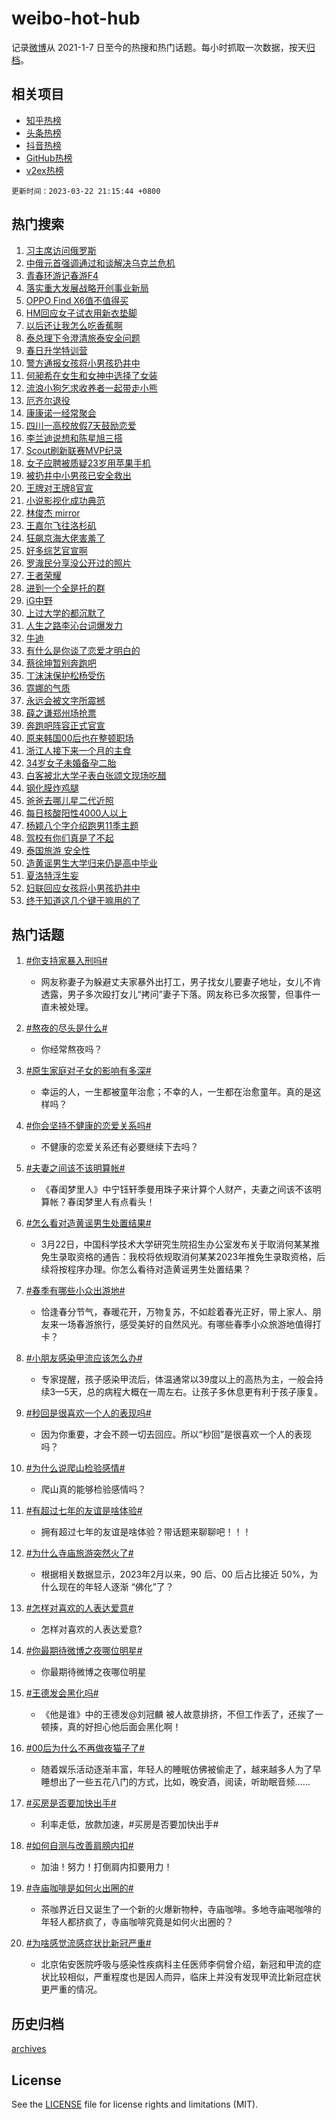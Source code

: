 # weibo-hot-hub

记录[微博](https://www.weibo.com)从 2021-1-7 日至今的热搜和热门话题。每小时抓取一次数据，按天[归档](archives)。

## 相关项目

- [知乎热榜](https://github.com/lonnyzhang423/zhihu-hot-hub)
- [头条热榜](https://github.com/lonnyzhang423/toutiao-hot-hub)
- [抖音热榜](https://github.com/lonnyzhang423/douyin-hot-hub)
- [GitHub热榜](https://github.com/lonnyzhang423/github-hot-hub)
- [v2ex热榜](https://github.com/lonnyzhang423/v2ex-hot-hub)


`更新时间：2023-03-22 21:15:44 +0800`

## 热门搜索

1. [习主席访问俄罗斯](https://m.weibo.cn/search?containerid=100103type%3D1%26t%3D10%26q%3D%23%E4%B9%A0%E4%B8%BB%E5%B8%AD%E8%AE%BF%E9%97%AE%E4%BF%84%E7%BD%97%E6%96%AF%23&stream_entry_id=51&isnewpage=1&extparam=seat%3D1%26stream_entry_id%3D51%26c_type%3D51%26dgr%3D0%26pos%3D0%26filter_type%3Drealtimehot%26cate%3D10103%26display_time%3D1679490943%26pre_seqid%3D167949094309401978704&luicode=10000011&lfid=106003type%253D25%2526t%253D3%2526disable_hot%253D1%2526filter_type%253Drealtimehot)
1. [中俄元首强调通过和谈解决乌克兰危机](https://m.weibo.cn/search?containerid=100103type%3D1%26t%3D10%26q%3D%23%E4%B8%AD%E4%BF%84%E5%85%83%E9%A6%96%E5%BC%BA%E8%B0%83%E9%80%9A%E8%BF%87%E5%92%8C%E8%B0%88%E8%A7%A3%E5%86%B3%E4%B9%8C%E5%85%8B%E5%85%B0%E5%8D%B1%E6%9C%BA%23&stream_entry_id=31&isnewpage=1&extparam=seat%3D1%26band_rank%3D1%26cate%3D5001%26realpos%3D1%26dgr%3D0%26flag%3D0%26c_type%3D31%26q%3D%2523%25E4%25B8%25AD%25E4%25BF%2584%25E5%2585%2583%25E9%25A6%2596%25E5%25BC%25BA%25E8%25B0%2583%25E9%2580%259A%25E8%25BF%2587%25E5%2592%258C%25E8%25B0%2588%25E8%25A7%25A3%25E5%2586%25B3%25E4%25B9%258C%25E5%2585%258B%25E5%2585%25B0%25E5%258D%25B1%25E6%259C%25BA%2523%26stream_entry_id%3D31%26pos%3D0%26filter_type%3Drealtimehot%26lcate%3D5001%26display_time%3D1679490943%26pre_seqid%3D167949094309401978704&luicode=10000011&lfid=106003type%253D25%2526t%253D3%2526disable_hot%253D1%2526filter_type%253Drealtimehot)
1. [青春环游记春游F4](https://m.weibo.cn/search?containerid=100103type%3D1%26t%3D10%26q%3D%23%E9%9D%92%E6%98%A5%E7%8E%AF%E6%B8%B8%E8%AE%B0%E6%98%A5%E6%B8%B8F4%23&stream_entry_id=31&isnewpage=1&extparam=seat%3D1%26band_rank%3D2%26cate%3D5001%26realpos%3D2%26dgr%3D0%26flag%3D1%26c_type%3D31%26q%3D%2523%25E9%259D%2592%25E6%2598%25A5%25E7%258E%25AF%25E6%25B8%25B8%25E8%25AE%25B0%25E6%2598%25A5%25E6%25B8%25B8F4%2523%26stream_entry_id%3D31%26pos%3D1%26filter_type%3Drealtimehot%26lcate%3D5001%26display_time%3D1679490943%26pre_seqid%3D167949094309401978704&luicode=10000011&lfid=106003type%253D25%2526t%253D3%2526disable_hot%253D1%2526filter_type%253Drealtimehot)
1. [落实重大发展战略开创事业新局](https://m.weibo.cn/search?containerid=100103type%3D1%26t%3D10%26q%3D%23%E8%90%BD%E5%AE%9E%E9%87%8D%E5%A4%A7%E5%8F%91%E5%B1%95%E6%88%98%E7%95%A5%E5%BC%80%E5%88%9B%E4%BA%8B%E4%B8%9A%E6%96%B0%E5%B1%80%23&stream_entry_id=31&isnewpage=1&extparam=seat%3D1%26band_rank%3D3%26cate%3D5001%26realpos%3D3%26dgr%3D0%26flag%3D1%26c_type%3D31%26q%3D%2523%25E8%2590%25BD%25E5%25AE%259E%25E9%2587%258D%25E5%25A4%25A7%25E5%258F%2591%25E5%25B1%2595%25E6%2588%2598%25E7%2595%25A5%25E5%25BC%2580%25E5%2588%259B%25E4%25BA%258B%25E4%25B8%259A%25E6%2596%25B0%25E5%25B1%2580%2523%26stream_entry_id%3D31%26pos%3D2%26filter_type%3Drealtimehot%26lcate%3D5001%26display_time%3D1679490943%26pre_seqid%3D167949094309401978704&luicode=10000011&lfid=106003type%253D25%2526t%253D3%2526disable_hot%253D1%2526filter_type%253Drealtimehot)
1. [OPPO Find X6值不值得买](https://m.weibo.cn/search?containerid=100103type%3D1%26t%3D10%26q%3D%23OPPO+Find+X6%E5%80%BC%E4%B8%8D%E5%80%BC%E5%BE%97%E4%B9%B0%23&stream_entry_id=31&isnewpage=1&extparam=seat%3D1%26band_rank%3D4%26topic_ad%3D1%26cate%3D5001%26dgr%3D0%26c_type%3D31%26q%3D%2523OPPO%2520Find%2520X6%25E5%2580%25BC%25E4%25B8%258D%25E5%2580%25BC%25E5%25BE%2597%25E4%25B9%25B0%2523%26stream_entry_id%3D31%26pos%3D3%26filter_type%3Drealtimehot%26lcate%3D5001%26adid%3D183450%26display_time%3D1679490943%26pre_seqid%3D167949094309401978704&luicode=10000011&lfid=106003type%253D25%2526t%253D3%2526disable_hot%253D1%2526filter_type%253Drealtimehot)
1. [HM回应女子试衣用新衣垫脚](https://m.weibo.cn/search?containerid=100103type%3D1%26t%3D10%26q%3D%23HM%E5%9B%9E%E5%BA%94%E5%A5%B3%E5%AD%90%E8%AF%95%E8%A1%A3%E7%94%A8%E6%96%B0%E8%A1%A3%E5%9E%AB%E8%84%9A%23&stream_entry_id=31&isnewpage=1&extparam=seat%3D1%26band_rank%3D4%26cate%3D5001%26realpos%3D4%26dgr%3D0%26flag%3D1%26c_type%3D31%26q%3D%2523HM%25E5%259B%259E%25E5%25BA%2594%25E5%25A5%25B3%25E5%25AD%2590%25E8%25AF%2595%25E8%25A1%25A3%25E7%2594%25A8%25E6%2596%25B0%25E8%25A1%25A3%25E5%259E%25AB%25E8%2584%259A%2523%26stream_entry_id%3D31%26pos%3D4%26filter_type%3Drealtimehot%26lcate%3D5001%26display_time%3D1679490943%26pre_seqid%3D167949094309401978704&luicode=10000011&lfid=106003type%253D25%2526t%253D3%2526disable_hot%253D1%2526filter_type%253Drealtimehot)
1. [以后还让我怎么吃香蕉啊](https://m.weibo.cn/search?containerid=100103type%3D1%26t%3D10%26q%3D%23%E4%BB%A5%E5%90%8E%E8%BF%98%E8%AE%A9%E6%88%91%E6%80%8E%E4%B9%88%E5%90%83%E9%A6%99%E8%95%89%E5%95%8A%23&stream_entry_id=31&isnewpage=1&extparam=seat%3D1%26band_rank%3D5%26cate%3D5001%26realpos%3D5%26dgr%3D0%26flag%3D1%26c_type%3D31%26q%3D%2523%25E4%25BB%25A5%25E5%2590%258E%25E8%25BF%2598%25E8%25AE%25A9%25E6%2588%2591%25E6%2580%258E%25E4%25B9%2588%25E5%2590%2583%25E9%25A6%2599%25E8%2595%2589%25E5%2595%258A%2523%26stream_entry_id%3D31%26pos%3D5%26filter_type%3Drealtimehot%26lcate%3D5001%26display_time%3D1679490943%26pre_seqid%3D167949094309401978704&luicode=10000011&lfid=106003type%253D25%2526t%253D3%2526disable_hot%253D1%2526filter_type%253Drealtimehot)
1. [泰总理下令澄清旅泰安全问题](https://m.weibo.cn/search?containerid=100103type%3D1%26t%3D10%26q%3D%23%E6%B3%B0%E6%80%BB%E7%90%86%E4%B8%8B%E4%BB%A4%E6%BE%84%E6%B8%85%E6%97%85%E6%B3%B0%E5%AE%89%E5%85%A8%E9%97%AE%E9%A2%98%23&stream_entry_id=31&isnewpage=1&extparam=seat%3D1%26band_rank%3D6%26cate%3D5001%26realpos%3D6%26dgr%3D0%26flag%3D0%26c_type%3D31%26q%3D%2523%25E6%25B3%25B0%25E6%2580%25BB%25E7%2590%2586%25E4%25B8%258B%25E4%25BB%25A4%25E6%25BE%2584%25E6%25B8%2585%25E6%2597%2585%25E6%25B3%25B0%25E5%25AE%2589%25E5%2585%25A8%25E9%2597%25AE%25E9%25A2%2598%2523%26stream_entry_id%3D31%26pos%3D6%26filter_type%3Drealtimehot%26lcate%3D5001%26display_time%3D1679490943%26pre_seqid%3D167949094309401978704&luicode=10000011&lfid=106003type%253D25%2526t%253D3%2526disable_hot%253D1%2526filter_type%253Drealtimehot)
1. [春日升学特训营](https://m.weibo.cn/search?containerid=100103type%3D1%26t%3D10%26q%3D%23%E6%98%A5%E6%97%A5%E5%8D%87%E5%AD%A6%E7%89%B9%E8%AE%AD%E8%90%A5%23&stream_entry_id=31&isnewpage=1&extparam=seat%3D1%26band_rank%3D7%26cate%3D5001%26dgr%3D0%26c_type%3D31%26q%3D%2523%25E6%2598%25A5%25E6%2597%25A5%25E5%258D%2587%25E5%25AD%25A6%25E7%2589%25B9%25E8%25AE%25AD%25E8%2590%25A5%2523%26stream_entry_id%3D31%26pos%3D7%26filter_type%3Drealtimehot%26lcate%3D5001%26adid%3D183298%26display_time%3D1679490943%26pre_seqid%3D167949094309401978704&luicode=10000011&lfid=106003type%253D25%2526t%253D3%2526disable_hot%253D1%2526filter_type%253Drealtimehot)
1. [警方通报女孩将小男孩扔井中](https://m.weibo.cn/search?containerid=100103type%3D1%26t%3D10%26q%3D%23%E8%AD%A6%E6%96%B9%E9%80%9A%E6%8A%A5%E5%A5%B3%E5%AD%A9%E5%B0%86%E5%B0%8F%E7%94%B7%E5%AD%A9%E6%89%94%E4%BA%95%E4%B8%AD%23&stream_entry_id=31&isnewpage=1&extparam=seat%3D1%26band_rank%3D7%26cate%3D5001%26realpos%3D7%26dgr%3D0%26flag%3D0%26c_type%3D31%26q%3D%2523%25E8%25AD%25A6%25E6%2596%25B9%25E9%2580%259A%25E6%258A%25A5%25E5%25A5%25B3%25E5%25AD%25A9%25E5%25B0%2586%25E5%25B0%258F%25E7%2594%25B7%25E5%25AD%25A9%25E6%2589%2594%25E4%25BA%2595%25E4%25B8%25AD%2523%26stream_entry_id%3D31%26pos%3D8%26filter_type%3Drealtimehot%26lcate%3D5001%26display_time%3D1679490943%26pre_seqid%3D167949094309401978704&luicode=10000011&lfid=106003type%253D25%2526t%253D3%2526disable_hot%253D1%2526filter_type%253Drealtimehot)
1. [何昶希在女生和女神中选择了女装](https://m.weibo.cn/search?containerid=100103type%3D1%26t%3D10%26q%3D%23%E4%BD%95%E6%98%B6%E5%B8%8C%E5%9C%A8%E5%A5%B3%E7%94%9F%E5%92%8C%E5%A5%B3%E7%A5%9E%E4%B8%AD%E9%80%89%E6%8B%A9%E4%BA%86%E5%A5%B3%E8%A3%85%23&stream_entry_id=31&isnewpage=1&extparam=seat%3D1%26band_rank%3D8%26cate%3D5001%26realpos%3D8%26dgr%3D0%26flag%3D0%26c_type%3D31%26q%3D%2523%25E4%25BD%2595%25E6%2598%25B6%25E5%25B8%258C%25E5%259C%25A8%25E5%25A5%25B3%25E7%2594%259F%25E5%2592%258C%25E5%25A5%25B3%25E7%25A5%259E%25E4%25B8%25AD%25E9%2580%2589%25E6%258B%25A9%25E4%25BA%2586%25E5%25A5%25B3%25E8%25A3%2585%2523%26stream_entry_id%3D31%26pos%3D9%26filter_type%3Drealtimehot%26lcate%3D5001%26display_time%3D1679490943%26pre_seqid%3D167949094309401978704&luicode=10000011&lfid=106003type%253D25%2526t%253D3%2526disable_hot%253D1%2526filter_type%253Drealtimehot)
1. [流浪小狗乞求收养者一起带走小熊](https://m.weibo.cn/search?containerid=100103type%3D1%26t%3D10%26q%3D%23%E6%B5%81%E6%B5%AA%E5%B0%8F%E7%8B%97%E4%B9%9E%E6%B1%82%E6%94%B6%E5%85%BB%E8%80%85%E4%B8%80%E8%B5%B7%E5%B8%A6%E8%B5%B0%E5%B0%8F%E7%86%8A%23&stream_entry_id=31&isnewpage=1&extparam=seat%3D1%26band_rank%3D9%26cate%3D5001%26realpos%3D9%26dgr%3D0%26flag%3D1%26c_type%3D31%26q%3D%2523%25E6%25B5%2581%25E6%25B5%25AA%25E5%25B0%258F%25E7%258B%2597%25E4%25B9%259E%25E6%25B1%2582%25E6%2594%25B6%25E5%2585%25BB%25E8%2580%2585%25E4%25B8%2580%25E8%25B5%25B7%25E5%25B8%25A6%25E8%25B5%25B0%25E5%25B0%258F%25E7%2586%258A%2523%26stream_entry_id%3D31%26pos%3D10%26filter_type%3Drealtimehot%26lcate%3D5001%26display_time%3D1679490943%26pre_seqid%3D167949094309401978704&luicode=10000011&lfid=106003type%253D25%2526t%253D3%2526disable_hot%253D1%2526filter_type%253Drealtimehot)
1. [厄齐尔退役](https://m.weibo.cn/search?containerid=100103type%3D1%26t%3D10%26q%3D%E5%8E%84%E9%BD%90%E5%B0%94%E9%80%80%E5%BD%B9&stream_entry_id=31&isnewpage=1&extparam=seat%3D1%26band_rank%3D10%26cate%3D5001%26realpos%3D10%26dgr%3D0%26flag%3D1%26c_type%3D31%26q%3D%25E5%258E%2584%25E9%25BD%2590%25E5%25B0%2594%25E9%2580%2580%25E5%25BD%25B9%26stream_entry_id%3D31%26pos%3D11%26filter_type%3Drealtimehot%26lcate%3D5001%26display_time%3D1679490943%26pre_seqid%3D167949094309401978704&luicode=10000011&lfid=106003type%253D25%2526t%253D3%2526disable_hot%253D1%2526filter_type%253Drealtimehot)
1. [康康诺一经常聚会](https://m.weibo.cn/search?containerid=100103type%3D1%26t%3D10%26q%3D%23%E5%BA%B7%E5%BA%B7%E8%AF%BA%E4%B8%80%E7%BB%8F%E5%B8%B8%E8%81%9A%E4%BC%9A%23&stream_entry_id=31&isnewpage=1&extparam=seat%3D1%26band_rank%3D11%26cate%3D5001%26realpos%3D11%26dgr%3D0%26flag%3D0%26c_type%3D31%26q%3D%2523%25E5%25BA%25B7%25E5%25BA%25B7%25E8%25AF%25BA%25E4%25B8%2580%25E7%25BB%258F%25E5%25B8%25B8%25E8%2581%259A%25E4%25BC%259A%2523%26stream_entry_id%3D31%26pos%3D12%26filter_type%3Drealtimehot%26lcate%3D5001%26display_time%3D1679490943%26pre_seqid%3D167949094309401978704&luicode=10000011&lfid=106003type%253D25%2526t%253D3%2526disable_hot%253D1%2526filter_type%253Drealtimehot)
1. [四川一高校放假7天鼓励恋爱](https://m.weibo.cn/search?containerid=100103type%3D1%26t%3D10%26q%3D%23%E5%9B%9B%E5%B7%9D%E4%B8%80%E9%AB%98%E6%A0%A1%E6%94%BE%E5%81%877%E5%A4%A9%E9%BC%93%E5%8A%B1%E6%81%8B%E7%88%B1%23&stream_entry_id=31&isnewpage=1&extparam=seat%3D1%26band_rank%3D12%26cate%3D5001%26realpos%3D12%26dgr%3D0%26flag%3D1%26c_type%3D31%26q%3D%2523%25E5%259B%259B%25E5%25B7%259D%25E4%25B8%2580%25E9%25AB%2598%25E6%25A0%25A1%25E6%2594%25BE%25E5%2581%25877%25E5%25A4%25A9%25E9%25BC%2593%25E5%258A%25B1%25E6%2581%258B%25E7%2588%25B1%2523%26stream_entry_id%3D31%26pos%3D13%26filter_type%3Drealtimehot%26lcate%3D5001%26display_time%3D1679490943%26pre_seqid%3D167949094309401978704&luicode=10000011&lfid=106003type%253D25%2526t%253D3%2526disable_hot%253D1%2526filter_type%253Drealtimehot)
1. [李兰迪说想和陈星旭三搭](https://m.weibo.cn/search?containerid=100103type%3D1%26t%3D10%26q%3D%23%E6%9D%8E%E5%85%B0%E8%BF%AA%E8%AF%B4%E6%83%B3%E5%92%8C%E9%99%88%E6%98%9F%E6%97%AD%E4%B8%89%E6%90%AD%23&stream_entry_id=31&isnewpage=1&extparam=seat%3D1%26band_rank%3D13%26cate%3D5001%26realpos%3D13%26dgr%3D0%26flag%3D1%26c_type%3D31%26q%3D%2523%25E6%259D%258E%25E5%2585%25B0%25E8%25BF%25AA%25E8%25AF%25B4%25E6%2583%25B3%25E5%2592%258C%25E9%2599%2588%25E6%2598%259F%25E6%2597%25AD%25E4%25B8%2589%25E6%2590%25AD%2523%26stream_entry_id%3D31%26pos%3D14%26filter_type%3Drealtimehot%26lcate%3D5001%26display_time%3D1679490943%26pre_seqid%3D167949094309401978704&luicode=10000011&lfid=106003type%253D25%2526t%253D3%2526disable_hot%253D1%2526filter_type%253Drealtimehot)
1. [Scout刷新联赛MVP纪录](https://m.weibo.cn/search?containerid=100103type%3D1%26t%3D10%26q%3D%23Scout%E5%88%B7%E6%96%B0%E8%81%94%E8%B5%9BMVP%E7%BA%AA%E5%BD%95%23&stream_entry_id=31&isnewpage=1&extparam=seat%3D1%26band_rank%3D14%26cate%3D5001%26realpos%3D14%26dgr%3D0%26flag%3D1%26c_type%3D31%26q%3D%2523Scout%25E5%2588%25B7%25E6%2596%25B0%25E8%2581%2594%25E8%25B5%259BMVP%25E7%25BA%25AA%25E5%25BD%2595%2523%26stream_entry_id%3D31%26pos%3D15%26filter_type%3Drealtimehot%26lcate%3D5001%26display_time%3D1679490943%26pre_seqid%3D167949094309401978704&luicode=10000011&lfid=106003type%253D25%2526t%253D3%2526disable_hot%253D1%2526filter_type%253Drealtimehot)
1. [女子应聘被质疑23岁用苹果手机](https://m.weibo.cn/search?containerid=100103type%3D1%26t%3D10%26q%3D%23%E5%A5%B3%E5%AD%90%E5%BA%94%E8%81%98%E8%A2%AB%E8%B4%A8%E7%96%9123%E5%B2%81%E7%94%A8%E8%8B%B9%E6%9E%9C%E6%89%8B%E6%9C%BA%23&stream_entry_id=31&isnewpage=1&extparam=seat%3D1%26band_rank%3D15%26cate%3D5001%26realpos%3D15%26dgr%3D0%26flag%3D1%26c_type%3D31%26q%3D%2523%25E5%25A5%25B3%25E5%25AD%2590%25E5%25BA%2594%25E8%2581%2598%25E8%25A2%25AB%25E8%25B4%25A8%25E7%2596%259123%25E5%25B2%2581%25E7%2594%25A8%25E8%258B%25B9%25E6%259E%259C%25E6%2589%258B%25E6%259C%25BA%2523%26stream_entry_id%3D31%26pos%3D16%26filter_type%3Drealtimehot%26lcate%3D5001%26display_time%3D1679490943%26pre_seqid%3D167949094309401978704&luicode=10000011&lfid=106003type%253D25%2526t%253D3%2526disable_hot%253D1%2526filter_type%253Drealtimehot)
1. [被扔井中小男孩已安全救出](https://m.weibo.cn/search?containerid=100103type%3D1%26t%3D10%26q%3D%23%E8%A2%AB%E6%89%94%E4%BA%95%E4%B8%AD%E5%B0%8F%E7%94%B7%E5%AD%A9%E5%B7%B2%E5%AE%89%E5%85%A8%E6%95%91%E5%87%BA%23&stream_entry_id=31&isnewpage=1&extparam=seat%3D1%26band_rank%3D16%26cate%3D5001%26realpos%3D16%26dgr%3D0%26flag%3D0%26c_type%3D31%26q%3D%2523%25E8%25A2%25AB%25E6%2589%2594%25E4%25BA%2595%25E4%25B8%25AD%25E5%25B0%258F%25E7%2594%25B7%25E5%25AD%25A9%25E5%25B7%25B2%25E5%25AE%2589%25E5%2585%25A8%25E6%2595%2591%25E5%2587%25BA%2523%26stream_entry_id%3D31%26pos%3D17%26filter_type%3Drealtimehot%26lcate%3D5001%26display_time%3D1679490943%26pre_seqid%3D167949094309401978704&luicode=10000011&lfid=106003type%253D25%2526t%253D3%2526disable_hot%253D1%2526filter_type%253Drealtimehot)
1. [王牌对王牌8官宣](https://m.weibo.cn/search?containerid=100103type%3D1%26t%3D10%26q%3D%23%E7%8E%8B%E7%89%8C%E5%AF%B9%E7%8E%8B%E7%89%8C8%E5%AE%98%E5%AE%A3%23&stream_entry_id=31&isnewpage=1&extparam=seat%3D1%26band_rank%3D17%26cate%3D5001%26realpos%3D17%26dgr%3D0%26flag%3D2%26c_type%3D31%26q%3D%2523%25E7%258E%258B%25E7%2589%258C%25E5%25AF%25B9%25E7%258E%258B%25E7%2589%258C8%25E5%25AE%2598%25E5%25AE%25A3%2523%26stream_entry_id%3D31%26pos%3D18%26filter_type%3Drealtimehot%26lcate%3D5001%26display_time%3D1679490943%26pre_seqid%3D167949094309401978704&luicode=10000011&lfid=106003type%253D25%2526t%253D3%2526disable_hot%253D1%2526filter_type%253Drealtimehot)
1. [小说影视化成功典范](https://m.weibo.cn/search?containerid=100103type%3D1%26t%3D10%26q%3D%23%E5%B0%8F%E8%AF%B4%E5%BD%B1%E8%A7%86%E5%8C%96%E6%88%90%E5%8A%9F%E5%85%B8%E8%8C%83%23&stream_entry_id=31&isnewpage=1&extparam=seat%3D1%26band_rank%3D18%26cate%3D5001%26realpos%3D18%26dgr%3D0%26flag%3D0%26c_type%3D31%26q%3D%2523%25E5%25B0%258F%25E8%25AF%25B4%25E5%25BD%25B1%25E8%25A7%2586%25E5%258C%2596%25E6%2588%2590%25E5%258A%259F%25E5%2585%25B8%25E8%258C%2583%2523%26stream_entry_id%3D31%26pos%3D19%26filter_type%3Drealtimehot%26lcate%3D5001%26display_time%3D1679490943%26pre_seqid%3D167949094309401978704&luicode=10000011&lfid=106003type%253D25%2526t%253D3%2526disable_hot%253D1%2526filter_type%253Drealtimehot)
1. [林俊杰 mirror](https://m.weibo.cn/search?containerid=100103type%3D1%26t%3D10%26q%3D%E6%9E%97%E4%BF%8A%E6%9D%B0+mirror&stream_entry_id=31&isnewpage=1&extparam=seat%3D1%26band_rank%3D19%26cate%3D5001%26realpos%3D19%26dgr%3D0%26flag%3D0%26c_type%3D31%26q%3D%25E6%259E%2597%25E4%25BF%258A%25E6%259D%25B0%2520mirror%26stream_entry_id%3D31%26pos%3D20%26filter_type%3Drealtimehot%26lcate%3D5001%26display_time%3D1679490943%26pre_seqid%3D167949094309401978704&luicode=10000011&lfid=106003type%253D25%2526t%253D3%2526disable_hot%253D1%2526filter_type%253Drealtimehot)
1. [王嘉尔飞往洛杉矶](https://m.weibo.cn/search?containerid=100103type%3D1%26t%3D10%26q%3D%23%E7%8E%8B%E5%98%89%E5%B0%94%E9%A3%9E%E5%BE%80%E6%B4%9B%E6%9D%89%E7%9F%B6%23&stream_entry_id=31&isnewpage=1&extparam=seat%3D1%26band_rank%3D20%26cate%3D5001%26realpos%3D20%26dgr%3D0%26flag%3D1%26c_type%3D31%26q%3D%2523%25E7%258E%258B%25E5%2598%2589%25E5%25B0%2594%25E9%25A3%259E%25E5%25BE%2580%25E6%25B4%259B%25E6%259D%2589%25E7%259F%25B6%2523%26stream_entry_id%3D31%26pos%3D21%26filter_type%3Drealtimehot%26lcate%3D5001%26display_time%3D1679490943%26pre_seqid%3D167949094309401978704&luicode=10000011&lfid=106003type%253D25%2526t%253D3%2526disable_hot%253D1%2526filter_type%253Drealtimehot)
1. [狂飙京海大佬害羞了](https://m.weibo.cn/search?containerid=100103type%3D1%26t%3D10%26q%3D%23%E7%8B%82%E9%A3%99%E4%BA%AC%E6%B5%B7%E5%A4%A7%E4%BD%AC%E5%AE%B3%E7%BE%9E%E4%BA%86%23&stream_entry_id=31&isnewpage=1&extparam=seat%3D1%26band_rank%3D21%26cate%3D5001%26realpos%3D21%26dgr%3D0%26flag%3D0%26c_type%3D31%26q%3D%2523%25E7%258B%2582%25E9%25A3%2599%25E4%25BA%25AC%25E6%25B5%25B7%25E5%25A4%25A7%25E4%25BD%25AC%25E5%25AE%25B3%25E7%25BE%259E%25E4%25BA%2586%2523%26stream_entry_id%3D31%26pos%3D22%26filter_type%3Drealtimehot%26lcate%3D5001%26display_time%3D1679490943%26pre_seqid%3D167949094309401978704&luicode=10000011&lfid=106003type%253D25%2526t%253D3%2526disable_hot%253D1%2526filter_type%253Drealtimehot)
1. [好多综艺官宣啊](https://m.weibo.cn/search?containerid=100103type%3D1%26t%3D10%26q%3D%23%E5%A5%BD%E5%A4%9A%E7%BB%BC%E8%89%BA%E5%AE%98%E5%AE%A3%E5%95%8A%23&stream_entry_id=31&isnewpage=1&extparam=seat%3D1%26band_rank%3D22%26cate%3D5001%26realpos%3D22%26dgr%3D0%26flag%3D0%26c_type%3D31%26q%3D%2523%25E5%25A5%25BD%25E5%25A4%259A%25E7%25BB%25BC%25E8%2589%25BA%25E5%25AE%2598%25E5%25AE%25A3%25E5%2595%258A%2523%26stream_entry_id%3D31%26pos%3D23%26filter_type%3Drealtimehot%26lcate%3D5001%26display_time%3D1679490943%26pre_seqid%3D167949094309401978704&luicode=10000011&lfid=106003type%253D25%2526t%253D3%2526disable_hot%253D1%2526filter_type%253Drealtimehot)
1. [罗渽民分享没公开过的照片](https://m.weibo.cn/search?containerid=100103type%3D1%26t%3D10%26q%3D%23%E7%BD%97%E6%B8%BD%E6%B0%91%E5%88%86%E4%BA%AB%E6%B2%A1%E5%85%AC%E5%BC%80%E8%BF%87%E7%9A%84%E7%85%A7%E7%89%87%23&stream_entry_id=31&isnewpage=1&extparam=seat%3D1%26band_rank%3D23%26cate%3D5001%26realpos%3D23%26dgr%3D0%26flag%3D0%26c_type%3D31%26q%3D%2523%25E7%25BD%2597%25E6%25B8%25BD%25E6%25B0%2591%25E5%2588%2586%25E4%25BA%25AB%25E6%25B2%25A1%25E5%2585%25AC%25E5%25BC%2580%25E8%25BF%2587%25E7%259A%2584%25E7%2585%25A7%25E7%2589%2587%2523%26stream_entry_id%3D31%26pos%3D24%26filter_type%3Drealtimehot%26lcate%3D5001%26display_time%3D1679490943%26pre_seqid%3D167949094309401978704&luicode=10000011&lfid=106003type%253D25%2526t%253D3%2526disable_hot%253D1%2526filter_type%253Drealtimehot)
1. [王者荣耀](https://m.weibo.cn/search?containerid=100103type%3D1%26t%3D10%26q%3D%23%E7%8E%8B%E8%80%85%E8%8D%A3%E8%80%80%23&stream_entry_id=31&isnewpage=1&extparam=seat%3D1%26band_rank%3D24%26cate%3D5001%26realpos%3D24%26dgr%3D0%26flag%3D1%26c_type%3D31%26q%3D%2523%25E7%258E%258B%25E8%2580%2585%25E8%258D%25A3%25E8%2580%2580%2523%26stream_entry_id%3D31%26pos%3D25%26filter_type%3Drealtimehot%26lcate%3D5001%26display_time%3D1679490943%26pre_seqid%3D167949094309401978704&luicode=10000011&lfid=106003type%253D25%2526t%253D3%2526disable_hot%253D1%2526filter_type%253Drealtimehot)
1. [进到一个全是托的群](https://m.weibo.cn/search?containerid=100103type%3D1%26t%3D10%26q%3D%23%E8%BF%9B%E5%88%B0%E4%B8%80%E4%B8%AA%E5%85%A8%E6%98%AF%E6%89%98%E7%9A%84%E7%BE%A4%23&stream_entry_id=31&isnewpage=1&extparam=seat%3D1%26band_rank%3D25%26cate%3D5001%26realpos%3D25%26dgr%3D0%26flag%3D0%26c_type%3D31%26q%3D%2523%25E8%25BF%259B%25E5%2588%25B0%25E4%25B8%2580%25E4%25B8%25AA%25E5%2585%25A8%25E6%2598%25AF%25E6%2589%2598%25E7%259A%2584%25E7%25BE%25A4%2523%26stream_entry_id%3D31%26pos%3D26%26filter_type%3Drealtimehot%26lcate%3D5001%26display_time%3D1679490943%26pre_seqid%3D167949094309401978704&luicode=10000011&lfid=106003type%253D25%2526t%253D3%2526disable_hot%253D1%2526filter_type%253Drealtimehot)
1. [iG中野](https://m.weibo.cn/search?containerid=100103type%3D1%26t%3D10%26q%3DiG%E4%B8%AD%E9%87%8E&stream_entry_id=31&isnewpage=1&extparam=seat%3D1%26band_rank%3D26%26cate%3D5001%26realpos%3D26%26dgr%3D0%26flag%3D1%26c_type%3D31%26q%3DiG%25E4%25B8%25AD%25E9%2587%258E%26stream_entry_id%3D31%26pos%3D27%26filter_type%3Drealtimehot%26lcate%3D5001%26display_time%3D1679490943%26pre_seqid%3D167949094309401978704&luicode=10000011&lfid=106003type%253D25%2526t%253D3%2526disable_hot%253D1%2526filter_type%253Drealtimehot)
1. [上过大学的都沉默了](https://m.weibo.cn/search?containerid=100103type%3D1%26t%3D10%26q%3D%23%E4%B8%8A%E8%BF%87%E5%A4%A7%E5%AD%A6%E7%9A%84%E9%83%BD%E6%B2%89%E9%BB%98%E4%BA%86%23&stream_entry_id=31&isnewpage=1&extparam=seat%3D1%26band_rank%3D27%26cate%3D5001%26realpos%3D27%26dgr%3D0%26flag%3D0%26c_type%3D31%26q%3D%2523%25E4%25B8%258A%25E8%25BF%2587%25E5%25A4%25A7%25E5%25AD%25A6%25E7%259A%2584%25E9%2583%25BD%25E6%25B2%2589%25E9%25BB%2598%25E4%25BA%2586%2523%26stream_entry_id%3D31%26pos%3D28%26filter_type%3Drealtimehot%26lcate%3D5001%26display_time%3D1679490943%26pre_seqid%3D167949094309401978704&luicode=10000011&lfid=106003type%253D25%2526t%253D3%2526disable_hot%253D1%2526filter_type%253Drealtimehot)
1. [人生之路李沁台词爆发力](https://m.weibo.cn/search?containerid=100103type%3D1%26t%3D10%26q%3D%23%E4%BA%BA%E7%94%9F%E4%B9%8B%E8%B7%AF%E6%9D%8E%E6%B2%81%E5%8F%B0%E8%AF%8D%E7%88%86%E5%8F%91%E5%8A%9B%23&stream_entry_id=31&isnewpage=1&extparam=seat%3D1%26band_rank%3D28%26cate%3D5001%26realpos%3D28%26dgr%3D0%26flag%3D1%26c_type%3D31%26q%3D%2523%25E4%25BA%25BA%25E7%2594%259F%25E4%25B9%258B%25E8%25B7%25AF%25E6%259D%258E%25E6%25B2%2581%25E5%258F%25B0%25E8%25AF%258D%25E7%2588%2586%25E5%258F%2591%25E5%258A%259B%2523%26stream_entry_id%3D31%26pos%3D29%26filter_type%3Drealtimehot%26lcate%3D5001%26display_time%3D1679490943%26pre_seqid%3D167949094309401978704&luicode=10000011&lfid=106003type%253D25%2526t%253D3%2526disable_hot%253D1%2526filter_type%253Drealtimehot)
1. [牛迪](https://m.weibo.cn/search?containerid=100103type%3D1%26t%3D10%26q%3D%E7%89%9B%E8%BF%AA&stream_entry_id=31&isnewpage=1&extparam=seat%3D1%26band_rank%3D29%26cate%3D5001%26realpos%3D29%26dgr%3D0%26flag%3D0%26c_type%3D31%26q%3D%25E7%2589%259B%25E8%25BF%25AA%26stream_entry_id%3D31%26pos%3D30%26filter_type%3Drealtimehot%26lcate%3D5001%26display_time%3D1679490943%26pre_seqid%3D167949094309401978704&luicode=10000011&lfid=106003type%253D25%2526t%253D3%2526disable_hot%253D1%2526filter_type%253Drealtimehot)
1. [有什么是你谈了恋爱才明白的](https://m.weibo.cn/search?containerid=100103type%3D1%26t%3D10%26q%3D%23%E6%9C%89%E4%BB%80%E4%B9%88%E6%98%AF%E4%BD%A0%E8%B0%88%E4%BA%86%E6%81%8B%E7%88%B1%E6%89%8D%E6%98%8E%E7%99%BD%E7%9A%84%23&stream_entry_id=31&isnewpage=1&extparam=seat%3D1%26band_rank%3D30%26cate%3D5001%26realpos%3D30%26dgr%3D0%26flag%3D0%26c_type%3D31%26q%3D%2523%25E6%259C%2589%25E4%25BB%2580%25E4%25B9%2588%25E6%2598%25AF%25E4%25BD%25A0%25E8%25B0%2588%25E4%25BA%2586%25E6%2581%258B%25E7%2588%25B1%25E6%2589%258D%25E6%2598%258E%25E7%2599%25BD%25E7%259A%2584%2523%26stream_entry_id%3D31%26pos%3D31%26filter_type%3Drealtimehot%26lcate%3D5001%26display_time%3D1679490943%26pre_seqid%3D167949094309401978704&luicode=10000011&lfid=106003type%253D25%2526t%253D3%2526disable_hot%253D1%2526filter_type%253Drealtimehot)
1. [蔡徐坤暂别奔跑吧](https://m.weibo.cn/search?containerid=100103type%3D1%26t%3D10%26q%3D%E8%94%A1%E5%BE%90%E5%9D%A4%E6%9A%82%E5%88%AB%E5%A5%94%E8%B7%91%E5%90%A7&stream_entry_id=31&isnewpage=1&extparam=seat%3D1%26band_rank%3D31%26cate%3D5001%26realpos%3D31%26dgr%3D0%26flag%3D0%26c_type%3D31%26q%3D%25E8%2594%25A1%25E5%25BE%2590%25E5%259D%25A4%25E6%259A%2582%25E5%2588%25AB%25E5%25A5%2594%25E8%25B7%2591%25E5%2590%25A7%26stream_entry_id%3D31%26pos%3D32%26filter_type%3Drealtimehot%26lcate%3D5001%26display_time%3D1679490943%26pre_seqid%3D167949094309401978704&luicode=10000011&lfid=106003type%253D25%2526t%253D3%2526disable_hot%253D1%2526filter_type%253Drealtimehot)
1. [丁沫沫保护松杨受伤](https://m.weibo.cn/search?containerid=100103type%3D1%26t%3D10%26q%3D%23%E4%B8%81%E6%B2%AB%E6%B2%AB%E4%BF%9D%E6%8A%A4%E6%9D%BE%E6%9D%A8%E5%8F%97%E4%BC%A4%23&stream_entry_id=31&isnewpage=1&extparam=seat%3D1%26band_rank%3D32%26cate%3D5001%26realpos%3D32%26dgr%3D0%26flag%3D1%26c_type%3D31%26q%3D%2523%25E4%25B8%2581%25E6%25B2%25AB%25E6%25B2%25AB%25E4%25BF%259D%25E6%258A%25A4%25E6%259D%25BE%25E6%259D%25A8%25E5%258F%2597%25E4%25BC%25A4%2523%26stream_entry_id%3D31%26pos%3D33%26filter_type%3Drealtimehot%26lcate%3D5001%26display_time%3D1679490943%26pre_seqid%3D167949094309401978704&luicode=10000011&lfid=106003type%253D25%2526t%253D3%2526disable_hot%253D1%2526filter_type%253Drealtimehot)
1. [霓娜的气质](https://m.weibo.cn/search?containerid=100103type%3D1%26t%3D10%26q%3D%E9%9C%93%E5%A8%9C%E7%9A%84%E6%B0%94%E8%B4%A8&stream_entry_id=31&isnewpage=1&extparam=seat%3D1%26band_rank%3D33%26cate%3D5001%26realpos%3D33%26dgr%3D0%26flag%3D0%26c_type%3D31%26q%3D%25E9%259C%2593%25E5%25A8%259C%25E7%259A%2584%25E6%25B0%2594%25E8%25B4%25A8%26stream_entry_id%3D31%26pos%3D34%26filter_type%3Drealtimehot%26lcate%3D5001%26display_time%3D1679490943%26pre_seqid%3D167949094309401978704&luicode=10000011&lfid=106003type%253D25%2526t%253D3%2526disable_hot%253D1%2526filter_type%253Drealtimehot)
1. [永远会被文字所震撼](https://m.weibo.cn/search?containerid=100103type%3D1%26t%3D10%26q%3D%23%E6%B0%B8%E8%BF%9C%E4%BC%9A%E8%A2%AB%E6%96%87%E5%AD%97%E6%89%80%E9%9C%87%E6%92%BC%23&stream_entry_id=31&isnewpage=1&extparam=seat%3D1%26band_rank%3D34%26cate%3D5001%26realpos%3D34%26dgr%3D0%26flag%3D1%26c_type%3D31%26q%3D%2523%25E6%25B0%25B8%25E8%25BF%259C%25E4%25BC%259A%25E8%25A2%25AB%25E6%2596%2587%25E5%25AD%2597%25E6%2589%2580%25E9%259C%2587%25E6%2592%25BC%2523%26stream_entry_id%3D31%26pos%3D35%26filter_type%3Drealtimehot%26lcate%3D5001%26display_time%3D1679490943%26pre_seqid%3D167949094309401978704&luicode=10000011&lfid=106003type%253D25%2526t%253D3%2526disable_hot%253D1%2526filter_type%253Drealtimehot)
1. [薛之谦郑州场抢票](https://m.weibo.cn/search?containerid=100103type%3D1%26t%3D10%26q%3D%E8%96%9B%E4%B9%8B%E8%B0%A6%E9%83%91%E5%B7%9E%E5%9C%BA%E6%8A%A2%E7%A5%A8&stream_entry_id=31&isnewpage=1&extparam=seat%3D1%26band_rank%3D35%26cate%3D5001%26realpos%3D35%26dgr%3D0%26flag%3D0%26c_type%3D31%26q%3D%25E8%2596%259B%25E4%25B9%258B%25E8%25B0%25A6%25E9%2583%2591%25E5%25B7%259E%25E5%259C%25BA%25E6%258A%25A2%25E7%25A5%25A8%26stream_entry_id%3D31%26pos%3D36%26filter_type%3Drealtimehot%26lcate%3D5001%26display_time%3D1679490943%26pre_seqid%3D167949094309401978704&luicode=10000011&lfid=106003type%253D25%2526t%253D3%2526disable_hot%253D1%2526filter_type%253Drealtimehot)
1. [奔跑吧阵容正式官宣](https://m.weibo.cn/search?containerid=100103type%3D1%26t%3D10%26q%3D%23%E5%A5%94%E8%B7%91%E5%90%A7%E9%98%B5%E5%AE%B9%E6%AD%A3%E5%BC%8F%E5%AE%98%E5%AE%A3%23&stream_entry_id=31&isnewpage=1&extparam=seat%3D1%26band_rank%3D36%26cate%3D5001%26realpos%3D36%26dgr%3D0%26flag%3D0%26c_type%3D31%26q%3D%2523%25E5%25A5%2594%25E8%25B7%2591%25E5%2590%25A7%25E9%2598%25B5%25E5%25AE%25B9%25E6%25AD%25A3%25E5%25BC%258F%25E5%25AE%2598%25E5%25AE%25A3%2523%26stream_entry_id%3D31%26pos%3D37%26filter_type%3Drealtimehot%26lcate%3D5001%26display_time%3D1679490943%26pre_seqid%3D167949094309401978704&luicode=10000011&lfid=106003type%253D25%2526t%253D3%2526disable_hot%253D1%2526filter_type%253Drealtimehot)
1. [原来韩国00后也在整顿职场](https://m.weibo.cn/search?containerid=100103type%3D1%26t%3D10%26q%3D%23%E5%8E%9F%E6%9D%A5%E9%9F%A9%E5%9B%BD00%E5%90%8E%E4%B9%9F%E5%9C%A8%E6%95%B4%E9%A1%BF%E8%81%8C%E5%9C%BA%23&stream_entry_id=31&isnewpage=1&extparam=seat%3D1%26band_rank%3D37%26cate%3D5001%26realpos%3D37%26dgr%3D0%26flag%3D1%26c_type%3D31%26q%3D%2523%25E5%258E%259F%25E6%259D%25A5%25E9%259F%25A9%25E5%259B%25BD00%25E5%2590%258E%25E4%25B9%259F%25E5%259C%25A8%25E6%2595%25B4%25E9%25A1%25BF%25E8%2581%258C%25E5%259C%25BA%2523%26stream_entry_id%3D31%26pos%3D38%26filter_type%3Drealtimehot%26lcate%3D5001%26display_time%3D1679490943%26pre_seqid%3D167949094309401978704&luicode=10000011&lfid=106003type%253D25%2526t%253D3%2526disable_hot%253D1%2526filter_type%253Drealtimehot)
1. [浙江人接下来一个月的主食](https://m.weibo.cn/search?containerid=100103type%3D1%26t%3D10%26q%3D%23%E6%B5%99%E6%B1%9F%E4%BA%BA%E6%8E%A5%E4%B8%8B%E6%9D%A5%E4%B8%80%E4%B8%AA%E6%9C%88%E7%9A%84%E4%B8%BB%E9%A3%9F%23&stream_entry_id=31&isnewpage=1&extparam=seat%3D1%26band_rank%3D38%26cate%3D5001%26realpos%3D38%26dgr%3D0%26flag%3D0%26c_type%3D31%26q%3D%2523%25E6%25B5%2599%25E6%25B1%259F%25E4%25BA%25BA%25E6%258E%25A5%25E4%25B8%258B%25E6%259D%25A5%25E4%25B8%2580%25E4%25B8%25AA%25E6%259C%2588%25E7%259A%2584%25E4%25B8%25BB%25E9%25A3%259F%2523%26stream_entry_id%3D31%26pos%3D39%26filter_type%3Drealtimehot%26lcate%3D5001%26display_time%3D1679490943%26pre_seqid%3D167949094309401978704&luicode=10000011&lfid=106003type%253D25%2526t%253D3%2526disable_hot%253D1%2526filter_type%253Drealtimehot)
1. [34岁女子未婚备孕二胎](https://m.weibo.cn/search?containerid=100103type%3D1%26t%3D10%26q%3D%2334%E5%B2%81%E5%A5%B3%E5%AD%90%E6%9C%AA%E5%A9%9A%E5%A4%87%E5%AD%95%E4%BA%8C%E8%83%8E%23&stream_entry_id=31&isnewpage=1&extparam=seat%3D1%26band_rank%3D39%26cate%3D5001%26realpos%3D39%26dgr%3D0%26flag%3D0%26c_type%3D31%26q%3D%252334%25E5%25B2%2581%25E5%25A5%25B3%25E5%25AD%2590%25E6%259C%25AA%25E5%25A9%259A%25E5%25A4%2587%25E5%25AD%2595%25E4%25BA%258C%25E8%2583%258E%2523%26stream_entry_id%3D31%26pos%3D40%26filter_type%3Drealtimehot%26lcate%3D5001%26display_time%3D1679490943%26pre_seqid%3D167949094309401978704&luicode=10000011&lfid=106003type%253D25%2526t%253D3%2526disable_hot%253D1%2526filter_type%253Drealtimehot)
1. [白客被北大学子表白张颂文现场吃醋](https://m.weibo.cn/search?containerid=100103type%3D1%26t%3D10%26q%3D%23%E7%99%BD%E5%AE%A2%E8%A2%AB%E5%8C%97%E5%A4%A7%E5%AD%A6%E5%AD%90%E8%A1%A8%E7%99%BD%E5%BC%A0%E9%A2%82%E6%96%87%E7%8E%B0%E5%9C%BA%E5%90%83%E9%86%8B%23&stream_entry_id=31&isnewpage=1&extparam=seat%3D1%26band_rank%3D40%26cate%3D5001%26realpos%3D40%26dgr%3D0%26flag%3D1%26c_type%3D31%26q%3D%2523%25E7%2599%25BD%25E5%25AE%25A2%25E8%25A2%25AB%25E5%258C%2597%25E5%25A4%25A7%25E5%25AD%25A6%25E5%25AD%2590%25E8%25A1%25A8%25E7%2599%25BD%25E5%25BC%25A0%25E9%25A2%2582%25E6%2596%2587%25E7%258E%25B0%25E5%259C%25BA%25E5%2590%2583%25E9%2586%258B%2523%26stream_entry_id%3D31%26pos%3D41%26filter_type%3Drealtimehot%26lcate%3D5001%26display_time%3D1679490943%26pre_seqid%3D167949094309401978704&luicode=10000011&lfid=106003type%253D25%2526t%253D3%2526disable_hot%253D1%2526filter_type%253Drealtimehot)
1. [钢化膜炸鸡腿](https://m.weibo.cn/search?containerid=100103type%3D1%26t%3D10%26q%3D%E9%92%A2%E5%8C%96%E8%86%9C%E7%82%B8%E9%B8%A1%E8%85%BF&stream_entry_id=31&isnewpage=1&extparam=seat%3D1%26band_rank%3D41%26cate%3D5001%26realpos%3D41%26dgr%3D0%26flag%3D0%26c_type%3D31%26q%3D%25E9%2592%25A2%25E5%258C%2596%25E8%2586%259C%25E7%2582%25B8%25E9%25B8%25A1%25E8%2585%25BF%26stream_entry_id%3D31%26pos%3D42%26filter_type%3Drealtimehot%26lcate%3D5001%26display_time%3D1679490943%26pre_seqid%3D167949094309401978704&luicode=10000011&lfid=106003type%253D25%2526t%253D3%2526disable_hot%253D1%2526filter_type%253Drealtimehot)
1. [爸爸去哪儿星二代近照](https://m.weibo.cn/search?containerid=100103type%3D1%26t%3D10%26q%3D%23%E7%88%B8%E7%88%B8%E5%8E%BB%E5%93%AA%E5%84%BF%E6%98%9F%E4%BA%8C%E4%BB%A3%E8%BF%91%E7%85%A7%23&stream_entry_id=31&isnewpage=1&extparam=seat%3D1%26band_rank%3D42%26cate%3D5001%26realpos%3D42%26dgr%3D0%26flag%3D0%26c_type%3D31%26q%3D%2523%25E7%2588%25B8%25E7%2588%25B8%25E5%258E%25BB%25E5%2593%25AA%25E5%2584%25BF%25E6%2598%259F%25E4%25BA%258C%25E4%25BB%25A3%25E8%25BF%2591%25E7%2585%25A7%2523%26stream_entry_id%3D31%26pos%3D43%26filter_type%3Drealtimehot%26lcate%3D5001%26display_time%3D1679490943%26pre_seqid%3D167949094309401978704&luicode=10000011&lfid=106003type%253D25%2526t%253D3%2526disable_hot%253D1%2526filter_type%253Drealtimehot)
1. [每日核酸阳性4000人以上](https://m.weibo.cn/search?containerid=100103type%3D1%26t%3D10%26q%3D%23%E6%AF%8F%E6%97%A5%E6%A0%B8%E9%85%B8%E9%98%B3%E6%80%A74000%E4%BA%BA%E4%BB%A5%E4%B8%8A%23&stream_entry_id=31&isnewpage=1&extparam=seat%3D1%26band_rank%3D43%26cate%3D5001%26realpos%3D43%26dgr%3D0%26flag%3D0%26c_type%3D31%26q%3D%2523%25E6%25AF%258F%25E6%2597%25A5%25E6%25A0%25B8%25E9%2585%25B8%25E9%2598%25B3%25E6%2580%25A74000%25E4%25BA%25BA%25E4%25BB%25A5%25E4%25B8%258A%2523%26stream_entry_id%3D31%26pos%3D44%26filter_type%3Drealtimehot%26lcate%3D5001%26display_time%3D1679490943%26pre_seqid%3D167949094309401978704&luicode=10000011&lfid=106003type%253D25%2526t%253D3%2526disable_hot%253D1%2526filter_type%253Drealtimehot)
1. [杨颖八个字介绍跑男11季主题](https://m.weibo.cn/search?containerid=100103type%3D1%26t%3D10%26q%3D%23%E6%9D%A8%E9%A2%96%E5%85%AB%E4%B8%AA%E5%AD%97%E4%BB%8B%E7%BB%8D%E8%B7%91%E7%94%B711%E5%AD%A3%E4%B8%BB%E9%A2%98%23&stream_entry_id=31&isnewpage=1&extparam=seat%3D1%26band_rank%3D44%26cate%3D5001%26realpos%3D44%26dgr%3D0%26flag%3D0%26c_type%3D31%26q%3D%2523%25E6%259D%25A8%25E9%25A2%2596%25E5%2585%25AB%25E4%25B8%25AA%25E5%25AD%2597%25E4%25BB%258B%25E7%25BB%258D%25E8%25B7%2591%25E7%2594%25B711%25E5%25AD%25A3%25E4%25B8%25BB%25E9%25A2%2598%2523%26stream_entry_id%3D31%26pos%3D45%26filter_type%3Drealtimehot%26lcate%3D5001%26display_time%3D1679490943%26pre_seqid%3D167949094309401978704&luicode=10000011&lfid=106003type%253D25%2526t%253D3%2526disable_hot%253D1%2526filter_type%253Drealtimehot)
1. [驾校有你们真是了不起](https://m.weibo.cn/search?containerid=100103type%3D1%26t%3D10%26q%3D%23%E9%A9%BE%E6%A0%A1%E6%9C%89%E4%BD%A0%E4%BB%AC%E7%9C%9F%E6%98%AF%E4%BA%86%E4%B8%8D%E8%B5%B7%23&stream_entry_id=31&isnewpage=1&extparam=seat%3D1%26band_rank%3D45%26cate%3D5001%26realpos%3D45%26dgr%3D0%26flag%3D1%26c_type%3D31%26q%3D%2523%25E9%25A9%25BE%25E6%25A0%25A1%25E6%259C%2589%25E4%25BD%25A0%25E4%25BB%25AC%25E7%259C%259F%25E6%2598%25AF%25E4%25BA%2586%25E4%25B8%258D%25E8%25B5%25B7%2523%26stream_entry_id%3D31%26pos%3D46%26filter_type%3Drealtimehot%26lcate%3D5001%26display_time%3D1679490943%26pre_seqid%3D167949094309401978704&luicode=10000011&lfid=106003type%253D25%2526t%253D3%2526disable_hot%253D1%2526filter_type%253Drealtimehot)
1. [泰国旅游 安全性](https://m.weibo.cn/search?containerid=100103type%3D1%26t%3D10%26q%3D%E6%B3%B0%E5%9B%BD%E6%97%85%E6%B8%B8+%E5%AE%89%E5%85%A8%E6%80%A7&stream_entry_id=31&isnewpage=1&extparam=seat%3D1%26band_rank%3D46%26cate%3D5001%26realpos%3D46%26dgr%3D0%26flag%3D0%26c_type%3D31%26q%3D%25E6%25B3%25B0%25E5%259B%25BD%25E6%2597%2585%25E6%25B8%25B8%2520%25E5%25AE%2589%25E5%2585%25A8%25E6%2580%25A7%26stream_entry_id%3D31%26pos%3D47%26filter_type%3Drealtimehot%26lcate%3D5001%26display_time%3D1679490943%26pre_seqid%3D167949094309401978704&luicode=10000011&lfid=106003type%253D25%2526t%253D3%2526disable_hot%253D1%2526filter_type%253Drealtimehot)
1. [造黄谣男生大学归来仍是高中毕业](https://m.weibo.cn/search?containerid=100103type%3D1%26t%3D10%26q%3D%23%E9%80%A0%E9%BB%84%E8%B0%A3%E7%94%B7%E7%94%9F%E5%A4%A7%E5%AD%A6%E5%BD%92%E6%9D%A5%E4%BB%8D%E6%98%AF%E9%AB%98%E4%B8%AD%E6%AF%95%E4%B8%9A%23&stream_entry_id=31&isnewpage=1&extparam=seat%3D1%26band_rank%3D47%26cate%3D5001%26realpos%3D47%26dgr%3D0%26flag%3D0%26c_type%3D31%26q%3D%2523%25E9%2580%25A0%25E9%25BB%2584%25E8%25B0%25A3%25E7%2594%25B7%25E7%2594%259F%25E5%25A4%25A7%25E5%25AD%25A6%25E5%25BD%2592%25E6%259D%25A5%25E4%25BB%258D%25E6%2598%25AF%25E9%25AB%2598%25E4%25B8%25AD%25E6%25AF%2595%25E4%25B8%259A%2523%26stream_entry_id%3D31%26pos%3D48%26filter_type%3Drealtimehot%26lcate%3D5001%26display_time%3D1679490943%26pre_seqid%3D167949094309401978704&luicode=10000011&lfid=106003type%253D25%2526t%253D3%2526disable_hot%253D1%2526filter_type%253Drealtimehot)
1. [夏洛特浮生妄](https://m.weibo.cn/search?containerid=100103type%3D1%26t%3D10%26q%3D%23%E5%A4%8F%E6%B4%9B%E7%89%B9%E6%B5%AE%E7%94%9F%E5%A6%84%23&stream_entry_id=31&isnewpage=1&extparam=seat%3D1%26band_rank%3D48%26cate%3D5001%26realpos%3D48%26dgr%3D0%26flag%3D1%26c_type%3D31%26q%3D%2523%25E5%25A4%258F%25E6%25B4%259B%25E7%2589%25B9%25E6%25B5%25AE%25E7%2594%259F%25E5%25A6%2584%2523%26stream_entry_id%3D31%26pos%3D49%26filter_type%3Drealtimehot%26lcate%3D5001%26display_time%3D1679490943%26pre_seqid%3D167949094309401978704&luicode=10000011&lfid=106003type%253D25%2526t%253D3%2526disable_hot%253D1%2526filter_type%253Drealtimehot)
1. [妇联回应女孩将小男孩扔井中](https://m.weibo.cn/search?containerid=100103type%3D1%26t%3D10%26q%3D%23%E5%A6%87%E8%81%94%E5%9B%9E%E5%BA%94%E5%A5%B3%E5%AD%A9%E5%B0%86%E5%B0%8F%E7%94%B7%E5%AD%A9%E6%89%94%E4%BA%95%E4%B8%AD%23&stream_entry_id=31&isnewpage=1&extparam=seat%3D1%26band_rank%3D49%26cate%3D5001%26realpos%3D49%26dgr%3D0%26flag%3D0%26c_type%3D31%26q%3D%2523%25E5%25A6%2587%25E8%2581%2594%25E5%259B%259E%25E5%25BA%2594%25E5%25A5%25B3%25E5%25AD%25A9%25E5%25B0%2586%25E5%25B0%258F%25E7%2594%25B7%25E5%25AD%25A9%25E6%2589%2594%25E4%25BA%2595%25E4%25B8%25AD%2523%26stream_entry_id%3D31%26pos%3D50%26filter_type%3Drealtimehot%26lcate%3D5001%26display_time%3D1679490943%26pre_seqid%3D167949094309401978704&luicode=10000011&lfid=106003type%253D25%2526t%253D3%2526disable_hot%253D1%2526filter_type%253Drealtimehot)
1. [终于知道这几个键干嘛用的了](https://m.weibo.cn/search?containerid=100103type%3D1%26t%3D10%26q%3D%23%E7%BB%88%E4%BA%8E%E7%9F%A5%E9%81%93%E8%BF%99%E5%87%A0%E4%B8%AA%E9%94%AE%E5%B9%B2%E5%98%9B%E7%94%A8%E7%9A%84%E4%BA%86%23&stream_entry_id=31&isnewpage=1&extparam=seat%3D1%26band_rank%3D50%26cate%3D5001%26realpos%3D50%26dgr%3D0%26flag%3D1%26c_type%3D31%26q%3D%2523%25E7%25BB%2588%25E4%25BA%258E%25E7%259F%25A5%25E9%2581%2593%25E8%25BF%2599%25E5%2587%25A0%25E4%25B8%25AA%25E9%2594%25AE%25E5%25B9%25B2%25E5%2598%259B%25E7%2594%25A8%25E7%259A%2584%25E4%25BA%2586%2523%26stream_entry_id%3D31%26pos%3D51%26filter_type%3Drealtimehot%26lcate%3D5001%26display_time%3D1679490943%26pre_seqid%3D167949094309401978704&luicode=10000011&lfid=106003type%253D25%2526t%253D3%2526disable_hot%253D1%2526filter_type%253Drealtimehot)

## 热门话题

1. [#你支持家暴入刑吗#](https://m.weibo.cn/search?containerid=231522type%3D1%26t%3D10%26q%3D%23%E4%BD%A0%E6%94%AF%E6%8C%81%E5%AE%B6%E6%9A%B4%E5%85%A5%E5%88%91%E5%90%97%23&stream_entry_id=128&isnewpage=1&extparam=seat%3D1%26lcate%3D5004%26dgr%3D0%26pos%3D1-0-0%26cate%3D5004%26unitid%3D1679375493926%26c_type%3D128%26display_time%3D1679490944%26pre_seqid%3D1679490944636031368313&luicode=10000011&lfid=231648_-_4)
    - 网友称妻子为躲避丈夫家暴外出打工，男子找女儿要妻子地址，女儿不肯透露，男子多次殴打女儿“拷问”妻子下落。网友称已多次报警，但事件一直未被处理。

1. [#熬夜的尽头是什么#](https://m.weibo.cn/search?containerid=231522type%3D1%26t%3D10%26q%3D%23%E7%86%AC%E5%A4%9C%E7%9A%84%E5%B0%BD%E5%A4%B4%E6%98%AF%E4%BB%80%E4%B9%88%23&stream_entry_id=128&isnewpage=1&extparam=seat%3D1%26lcate%3D5004%26dgr%3D0%26pos%3D1-0-1%26cate%3D5004%26unitid%3D1679365001576%26c_type%3D128%26display_time%3D1679490944%26pre_seqid%3D1679490944636031368313&luicode=10000011&lfid=231648_-_4)
    - 你经常熬夜吗？

1. [#原生家庭对子女的影响有多深#](https://m.weibo.cn/search?containerid=231522type%3D1%26t%3D10%26q%3D%23%E5%8E%9F%E7%94%9F%E5%AE%B6%E5%BA%AD%E5%AF%B9%E5%AD%90%E5%A5%B3%E7%9A%84%E5%BD%B1%E5%93%8D%E6%9C%89%E5%A4%9A%E6%B7%B1%23&stream_entry_id=128&isnewpage=1&extparam=seat%3D1%26lcate%3D5004%26dgr%3D0%26pos%3D1-0-2%26cate%3D5004%26unitid%3D1679395951002%26c_type%3D128%26display_time%3D1679490944%26pre_seqid%3D1679490944636031368313&luicode=10000011&lfid=231648_-_4)
    - 幸运的人，一生都被童年治愈；不幸的人，一生都在治愈童年。真的是这样吗？

1. [#你会坚持不健康的恋爱关系吗#](https://m.weibo.cn/search?containerid=231522type%3D1%26t%3D10%26q%3D%23%E4%BD%A0%E4%BC%9A%E5%9D%9A%E6%8C%81%E4%B8%8D%E5%81%A5%E5%BA%B7%E7%9A%84%E6%81%8B%E7%88%B1%E5%85%B3%E7%B3%BB%E5%90%97%23&stream_entry_id=128&isnewpage=1&extparam=seat%3D1%26lcate%3D5004%26dgr%3D0%26pos%3D1-0-3%26cate%3D5004%26unitid%3D1679463432134%26c_type%3D128%26display_time%3D1679490944%26pre_seqid%3D1679490944636031368313&luicode=10000011&lfid=231648_-_4)
    - 不健康的恋爱关系还有必要继续下去吗？

1. [#夫妻之间该不该明算帐#](https://m.weibo.cn/search?containerid=231522type%3D1%26t%3D10%26q%3D%23%E5%A4%AB%E5%A6%BB%E4%B9%8B%E9%97%B4%E8%AF%A5%E4%B8%8D%E8%AF%A5%E6%98%8E%E7%AE%97%E5%B8%90%23&stream_entry_id=128&isnewpage=1&extparam=seat%3D1%26lcate%3D5004%26dgr%3D0%26pos%3D1-0-4%26cate%3D5004%26unitid%3D1679407337571%26c_type%3D128%26display_time%3D1679490944%26pre_seqid%3D1679490944636031368313&luicode=10000011&lfid=231648_-_4)
    - 《春闺梦里人》中宁钰轩季曼用珠子来计算个人财产，夫妻之间该不该明算帐？春闺梦里人有点看头！

1. [#怎么看对造黄谣男生处置结果#](https://m.weibo.cn/search?containerid=231522type%3D1%26t%3D10%26q%3D%23%E6%80%8E%E4%B9%88%E7%9C%8B%E5%AF%B9%E9%80%A0%E9%BB%84%E8%B0%A3%E7%94%B7%E7%94%9F%E5%A4%84%E7%BD%AE%E7%BB%93%E6%9E%9C%23&stream_entry_id=128&isnewpage=1&extparam=seat%3D1%26lcate%3D5004%26dgr%3D0%26pos%3D1-0-5%26cate%3D5004%26unitid%3D1679452041575%26c_type%3D128%26display_time%3D1679490944%26pre_seqid%3D1679490944636031368313&luicode=10000011&lfid=231648_-_4)
    - 3月22日，中国科学技术大学研究生院招生办公室发布关于取消何某某推免生录取资格的通告：我校将依规取消何某某2023年推免生录取资格，后续将按程序办理。你怎么看待对造黄谣男生处置结果？

1. [#春季有哪些小众出游地#](https://m.weibo.cn/search?containerid=231522type%3D1%26t%3D10%26q%3D%23%E6%98%A5%E5%AD%A3%E6%9C%89%E5%93%AA%E4%BA%9B%E5%B0%8F%E4%BC%97%E5%87%BA%E6%B8%B8%E5%9C%B0%23&stream_entry_id=128&isnewpage=1&extparam=seat%3D1%26lcate%3D5004%26dgr%3D0%26pos%3D1-0-6%26cate%3D5004%26unitid%3D1679371939712%26c_type%3D128%26display_time%3D1679490944%26pre_seqid%3D1679490944636031368313&luicode=10000011&lfid=231648_-_4)
    - 恰逢春分节气，春暖花开，万物复苏，不如趁着春光正好，带上家人、朋友来一场春游旅行，感受美好的自然风光。有哪些春季小众旅游地值得打卡？

1. [#小朋友感染甲流应该怎么办#](https://m.weibo.cn/search?containerid=231522type%3D1%26t%3D10%26q%3D%23%E5%B0%8F%E6%9C%8B%E5%8F%8B%E6%84%9F%E6%9F%93%E7%94%B2%E6%B5%81%E5%BA%94%E8%AF%A5%E6%80%8E%E4%B9%88%E5%8A%9E%23&stream_entry_id=128&isnewpage=1&extparam=seat%3D1%26lcate%3D5004%26dgr%3D0%26pos%3D1-0-7%26cate%3D5004%26unitid%3D1679383324485%26c_type%3D128%26display_time%3D1679490944%26pre_seqid%3D1679490944636031368313&luicode=10000011&lfid=231648_-_4)
    - 专家提醒，孩子感染甲流后，体温通常以39度以上的高热为主，一般会持续3—5天，总的病程大概在一周左右。让孩子多休息更有利于孩子康复。

1. [#秒回是很喜欢一个人的表现吗#](https://m.weibo.cn/search?containerid=231522type%3D1%26t%3D10%26q%3D%23%E7%A7%92%E5%9B%9E%E6%98%AF%E5%BE%88%E5%96%9C%E6%AC%A2%E4%B8%80%E4%B8%AA%E4%BA%BA%E7%9A%84%E8%A1%A8%E7%8E%B0%E5%90%97%23&stream_entry_id=128&isnewpage=1&extparam=seat%3D1%26lcate%3D5004%26dgr%3D0%26pos%3D1-0-8%26cate%3D5004%26unitid%3D1679318181365%26c_type%3D128%26display_time%3D1679490944%26pre_seqid%3D1679490944636031368313&luicode=10000011&lfid=231648_-_4)
    - 因为你重要，才会不顾一切去回应。所以“秒回”是很喜欢一个人的表现吗？

1. [#为什么说爬山检验感情#](https://m.weibo.cn/search?containerid=231522type%3D1%26t%3D10%26q%3D%23%E4%B8%BA%E4%BB%80%E4%B9%88%E8%AF%B4%E7%88%AC%E5%B1%B1%E6%A3%80%E9%AA%8C%E6%84%9F%E6%83%85%23&stream_entry_id=128&isnewpage=1&extparam=seat%3D1%26lcate%3D5004%26dgr%3D0%26pos%3D1-0-9%26cate%3D5004%26unitid%3D1679399850036%26c_type%3D128%26display_time%3D1679490944%26pre_seqid%3D1679490944636031368313&luicode=10000011&lfid=231648_-_4)
    - 爬山真的能够检验感情吗？

1. [#有超过七年的友谊是啥体验#](https://m.weibo.cn/search?containerid=231522type%3D1%26t%3D10%26q%3D%23%E6%9C%89%E8%B6%85%E8%BF%87%E4%B8%83%E5%B9%B4%E7%9A%84%E5%8F%8B%E8%B0%8A%E6%98%AF%E5%95%A5%E4%BD%93%E9%AA%8C%23&stream_entry_id=128&isnewpage=1&extparam=seat%3D1%26lcate%3D5004%26dgr%3D0%26pos%3D1-0-10%26cate%3D5004%26unitid%3D1679484743858%26c_type%3D128%26display_time%3D1679490944%26pre_seqid%3D1679490944636031368313&luicode=10000011&lfid=231648_-_4)
    - 拥有超过七年的友谊是啥体验？带话题来聊聊吧！！！

1. [#为什么寺庙旅游突然火了#](https://m.weibo.cn/search?containerid=231522type%3D1%26t%3D10%26q%3D%23%E4%B8%BA%E4%BB%80%E4%B9%88%E5%AF%BA%E5%BA%99%E6%97%85%E6%B8%B8%E7%AA%81%E7%84%B6%E7%81%AB%E4%BA%86%23&stream_entry_id=128&isnewpage=1&extparam=seat%3D1%26lcate%3D5004%26dgr%3D0%26pos%3D1-0-11%26cate%3D5004%26unitid%3D1679385714091%26c_type%3D128%26display_time%3D1679490944%26pre_seqid%3D1679490944636031368313&luicode=10000011&lfid=231648_-_4)
    - 根据相关数据显示，2023年2月以来，90 后、00 后占比接近 50%，为什么现在的年轻人逐渐 “佛化”了？

1. [#怎样对喜欢的人表达爱意#](https://m.weibo.cn/search?containerid=231522type%3D1%26t%3D10%26q%3D%23%E6%80%8E%E6%A0%B7%E5%AF%B9%E5%96%9C%E6%AC%A2%E7%9A%84%E4%BA%BA%E8%A1%A8%E8%BE%BE%E7%88%B1%E6%84%8F%23&stream_entry_id=128&isnewpage=1&extparam=seat%3D1%26lcate%3D5004%26dgr%3D0%26pos%3D1-0-12%26cate%3D5004%26unitid%3D1679480243341%26c_type%3D128%26display_time%3D1679490944%26pre_seqid%3D1679490944636031368313&luicode=10000011&lfid=231648_-_4)
    - 怎样对喜欢的人表达爱意?

1. [#你最期待微博之夜哪位明星#](https://m.weibo.cn/search?containerid=231522type%3D1%26t%3D10%26q%3D%23%E4%BD%A0%E6%9C%80%E6%9C%9F%E5%BE%85%E5%BE%AE%E5%8D%9A%E4%B9%8B%E5%A4%9C%E5%93%AA%E4%BD%8D%E6%98%8E%E6%98%9F%23&stream_entry_id=128&isnewpage=1&extparam=seat%3D1%26lcate%3D5004%26dgr%3D0%26pos%3D1-0-13%26cate%3D5004%26unitid%3D1679369207861%26c_type%3D128%26display_time%3D1679490944%26pre_seqid%3D1679490944636031368313&luicode=10000011&lfid=231648_-_4)
    - 你最期待微博之夜哪位明星

1. [#王德发会黑化吗#](https://m.weibo.cn/search?containerid=231522type%3D1%26t%3D10%26q%3D%23%E7%8E%8B%E5%BE%B7%E5%8F%91%E4%BC%9A%E9%BB%91%E5%8C%96%E5%90%97%23&stream_entry_id=128&isnewpage=1&extparam=seat%3D1%26lcate%3D5004%26dgr%3D0%26pos%3D1-0-14%26cate%3D5004%26unitid%3D1679490459167%26c_type%3D128%26display_time%3D1679490944%26pre_seqid%3D1679490944636031368313&luicode=10000011&lfid=231648_-_4)
    - 《他是谁》中的王德发@刘冠麟 被人故意排挤，不但工作丢了，还挨了一顿揍，真的好担心他后面会黑化啊！

1. [#00后为什么不再做夜猫子了#](https://m.weibo.cn/search?containerid=231522type%3D1%26t%3D10%26q%3D%2300%E5%90%8E%E4%B8%BA%E4%BB%80%E4%B9%88%E4%B8%8D%E5%86%8D%E5%81%9A%E5%A4%9C%E7%8C%AB%E5%AD%90%E4%BA%86%23&stream_entry_id=128&isnewpage=1&extparam=seat%3D1%26lcate%3D5004%26dgr%3D0%26pos%3D1-0-15%26cate%3D5004%26unitid%3D1679385438754%26c_type%3D128%26display_time%3D1679490944%26pre_seqid%3D1679490944636031368313&luicode=10000011&lfid=231648_-_4)
    - 随着娱乐活动逐渐丰富，年轻人的睡眠仿佛被偷走了，越来越多人为了早睡想出了一些五花八门的方式，比如，晚安酒，阅读，听助眠音频……

1. [#买房是否要加快出手#](https://m.weibo.cn/search?containerid=231522type%3D1%26t%3D10%26q%3D%23%E4%B9%B0%E6%88%BF%E6%98%AF%E5%90%A6%E8%A6%81%E5%8A%A0%E5%BF%AB%E5%87%BA%E6%89%8B%23&stream_entry_id=128&isnewpage=1&extparam=seat%3D1%26lcate%3D5004%26dgr%3D0%26pos%3D1-0-16%26cate%3D5004%26unitid%3D1679471845929%26c_type%3D128%26display_time%3D1679490944%26pre_seqid%3D1679490944636031368313&luicode=10000011&lfid=231648_-_4)
    - 利率走低，放款加速，#买房是否要加快出手#

1. [#如何自测与改善肩膀内扣#](https://m.weibo.cn/search?containerid=231522type%3D1%26t%3D10%26q%3D%23%E5%A6%82%E4%BD%95%E8%87%AA%E6%B5%8B%E4%B8%8E%E6%94%B9%E5%96%84%E8%82%A9%E8%86%80%E5%86%85%E6%89%A3%23&stream_entry_id=128&isnewpage=1&extparam=seat%3D1%26lcate%3D5004%26dgr%3D0%26pos%3D1-0-17%26cate%3D5004%26unitid%3D1679396824323%26c_type%3D128%26display_time%3D1679490944%26pre_seqid%3D1679490944636031368313&luicode=10000011&lfid=231648_-_4)
    - 加油！努力！打倒肩内扣要用力！

1. [#寺庙咖啡是如何火出圈的#](https://m.weibo.cn/search?containerid=231522type%3D1%26t%3D10%26q%3D%23%E5%AF%BA%E5%BA%99%E5%92%96%E5%95%A1%E6%98%AF%E5%A6%82%E4%BD%95%E7%81%AB%E5%87%BA%E5%9C%88%E7%9A%84%23&stream_entry_id=128&isnewpage=1&extparam=seat%3D1%26lcate%3D5004%26dgr%3D0%26pos%3D1-0-18%26cate%3D5004%26unitid%3D1679390218653%26c_type%3D128%26display_time%3D1679490944%26pre_seqid%3D1679490944636031368313&luicode=10000011&lfid=231648_-_4)
    - 茶咖界近日又诞生了一个新的火爆新物种，寺庙咖啡。多地寺庙喝咖啡的年轻人都挤疯了，寺庙咖啡究竟是如何火出圈的？

1. [#为啥感觉流感症状比新冠严重#](https://m.weibo.cn/search?containerid=231522type%3D1%26t%3D10%26q%3D%23%E4%B8%BA%E5%95%A5%E6%84%9F%E8%A7%89%E6%B5%81%E6%84%9F%E7%97%87%E7%8A%B6%E6%AF%94%E6%96%B0%E5%86%A0%E4%B8%A5%E9%87%8D%23&stream_entry_id=128&isnewpage=1&extparam=seat%3D1%26lcate%3D5004%26dgr%3D0%26pos%3D1-0-19%26cate%3D5004%26unitid%3D1679363499198%26c_type%3D128%26display_time%3D1679490944%26pre_seqid%3D1679490944636031368313&luicode=10000011&lfid=231648_-_4)
    - 北京佑安医院呼吸与感染性疾病科主任医师李侗曾介绍，新冠和甲流的症状比较相似，严重程度也是因人而异，临床上并没有发现甲流比新冠症状更严重的情况。


## 历史归档

[archives](archives)

## License

See the [LICENSE](LICENSE) file for license rights and limitations (MIT).
